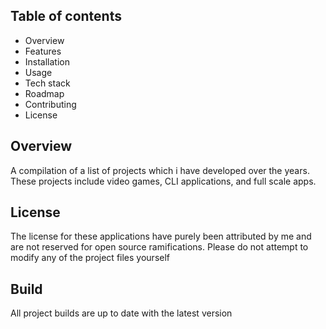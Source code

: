 ## Table of contents
- Overview
- Features
- Installation 
- Usage 
- Tech stack 
- Roadmap
- Contributing
- License

## Overview
A compilation of a list of projects which i have developed over the years. These projects include video games, CLI applications, and full scale apps. 

## License
The license for these applications have purely been attributed by me and are not reserved for open source ramifications. Please do not attempt to modify any of the project files yourself

## Build
All project builds are up to date with the latest version

